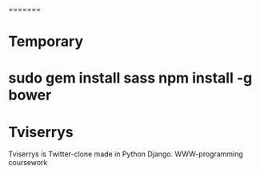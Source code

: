 =======
# Temporary
sudo gem install sass
npm install -g bower
=======
# Tviserrys
Tviserrys is Twitter-clone made in Python Django. WWW-programming coursework

